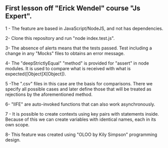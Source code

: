 
## First lesson off "Erick Wendel" course "Js Expert".

1 - The feature are based in JavaScript/NodeJS, and not has dependencies.

2- Clone this repository and run "node index.test.js". 

3- The absence of alerts means that the tests passed. Test including a change in any "Mocks" files to obtains an error message.

4- The "deepStrictlyEqual" "method" is provided for "assert" in node modules. It is used to compare what is received with what is expected([Object]X[Object]).

5 -The ".csv" files in this case are the basis for comparisons. There we specify all possible cases and later define those that will be treated as rejections by the aforementioned method.

6- "IIFE" are auto-invoked functions that can also work asynchronously.

7 - It is possible to create contexts using key pairs with statements inside. Because of this we can create variables with identical names, each in its own scope.

8- This feature was created using "OLOO by Kily Simpson" programming design.